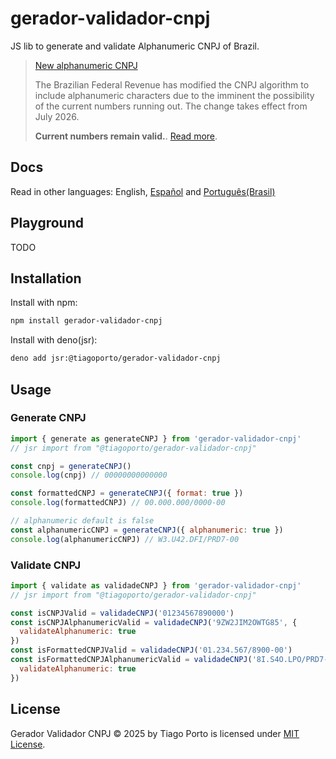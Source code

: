 # gerador-validador-cnpj

JS lib to generate and validate Alphanumeric CNPJ of Brazil.

> [New alphanumeric CNPJ](https://tiagoporto.com/en/blog/new-brazilian-cnpj-is-your-code-ready-for-the-change/)
>
> The Brazilian Federal Revenue has modified the CNPJ algorithm to include
> alphanumeric characters due to the imminent the possibility of the current
> numbers running out.
> The change takes effect from July 2026.
>
> **Current numbers remain valid.**. [Read more](https://github.com/tiagoporto/gerador-validador-cpf/issues/102).

## Docs

Read in other languages: English, [Español](https://github.com/tiagoporto/gerador-validador-cpf/blob/main/packages/gerador-validador-cnpj/README.es.md) and [Português(Brasil)](https://github.com/tiagoporto/gerador-validador-cpf/blob/main/packages/gerador-validador-cnpj/README.md)

## Playground

TODO

## Installation

Install with npm:

```bash
npm install gerador-validador-cnpj
```

Install with deno(jsr):

```bash
deno add jsr:@tiagoporto/gerador-validador-cnpj
```

## Usage

### Generate CNPJ

```js
import { generate as generateCNPJ } from 'gerador-validador-cnpj'
// jsr import from "@tiagoporto/gerador-validador-cnpj"

const cnpj = generateCNPJ()
console.log(cnpj) // 00000000000000

const formattedCNPJ = generateCNPJ({ format: true })
console.log(formattedCNPJ) // 00.000.000/0000-00

// alphanumeric default is false
const alphanumericCNPJ = generateCNPJ({ alphanumeric: true })
console.log(alphanumericCNPJ) // W3.U42.DFI/PRD7-00
```

### Validate CNPJ

```js
import { validate as validadeCNPJ } from 'gerador-validador-cnpj'
// jsr import from "@tiagoporto/gerador-validador-cnpj"

const isCNPJValid = validadeCNPJ('01234567890000')
const isCNPJAlphanumericValid = validadeCNPJ('9ZW2JIM2OWTG85', {
  validateAlphanumeric: true
})
const isFormattedCNPJValid = validadeCNPJ('01.234.567/8900-00')
const isFormattedCNPJAlphanumericValid = validadeCNPJ('8I.S4O.LPO/PRD7-81', {
  validateAlphanumeric: true
})
```

## License

Gerador Validador CNPJ © 2025 by Tiago Porto is licensed under [MIT License](https://github.com/tiagoporto/gerador-validador-cpf/blob/main/LICENSE).
